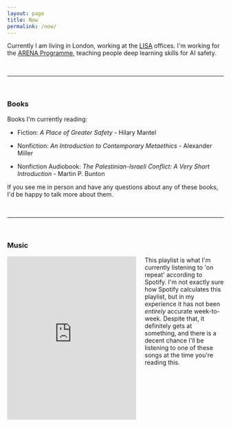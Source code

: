 ```yaml
---
layout: page
title: Now
permalink: /now/
---
```


Currently I am living in London, working at the [LISA](https://www.safeai.org.uk) offices. I'm working for the [ARENA Programme](https://arena.education), teaching people deep learning skills for AI safety.

<br>

---

<br>

### Books

Books I'm currently reading:

- Fiction: *A Place of Greater Safety* - Hilary Mantel

- Nonfiction: *An Introduction to Contemporary Metaethics* - Alexander Miller

- Nonfiction Audiobook: *The Palestinian-Israeli Conflict: A Very Short Introduction* - Martin P. Bunton

If you see me in person and have any questions about any of these books, I'd be happy to talk more about them.

<br>

---

<br>

### Music

<div style="float: left; margin-right: 20px; margin-bottom: 10px;">
    <iframe src="https://open.spotify.com/embed/playlist/37i9dQZF1EpnnRfJrF4Nnq?utm_source=generator" width="300" height="380" frameBorder="0" allow="autoplay; clipboard-write; encrypted-media; fullscreen; picture-in-picture" allowFullScreen></iframe>
</div>

This playlist is what I'm currently listening to 'on repeat' according to Spotify. I'm not exactly sure how Spotify calculates this playlist, but in my experience it has not been *entirely* accurate week-to-week. Despite that, it definitely gets at something, and there is a decent chance I'll be listening to one of these songs at the time you're reading this. 